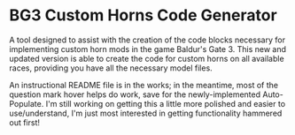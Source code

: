 # BG3 Custom Horns Code Generator
 A tool designed to assist with the creation of the code blocks necessary for implementing custom horn mods in the game Baldur's Gate 3. This new and updated version is able to create the code for custom horns on all available races, providing you have all the necessary model files.

An instructional README file is in the works; in the meantime, most of the question mark hover helps do work, save for the newly-implemented Auto-Populate. I'm still working on getting this a little more polished and easier to use/understand, I'm just most interested in getting functionality hammered out first!
